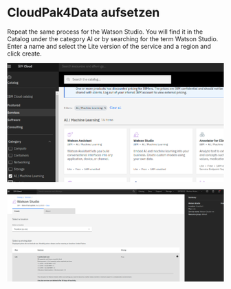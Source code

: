 # CloudPak4Data aufsetzen

Repeat the same process for the Watson Studio. You will find it in the Catalog under the category AI or by searching for the term Watson Studio. Enter a name and select the Lite version of the service and a region and click create.

![](../../.gitbook/assets/image%20%283%29.png)

![](../../.gitbook/assets/image%20%284%29.png)

